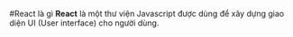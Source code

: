 #React là gì
**React** là một thư viện Javascript được dùng để xây dựng giao diện UI (User interface) cho người dùng.

